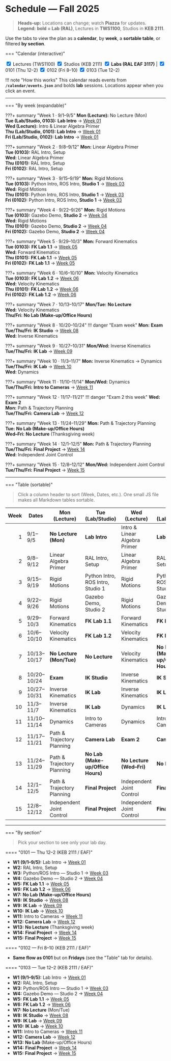 # Schedule — Fall 2025

> **Heads-up:** Locations can change; watch **Piazza** for updates.  
> **Legend:** **bold = Lab (RAL)**, Lectures in **TWS1100**, Studios in **KEB 2111**.

Use the tabs to view the plan as a **calendar**, by **week**, a **sortable table**, or filtered **by section**.

=== "Calendar (interactive)"

<div class="calendar-controls">
  <label><input type="checkbox" id="filter-lecture" checked> Lectures (TWS1100)</label>
  <label><input type="checkbox" id="filter-studio"  checked> Studios (KEB 2111)</label>
  <label><input type="checkbox" id="filter-lab"     checked> <strong>Labs (RAL EAF 3117)</strong></label>
  <span class="sep">|</span>
  <label><input type="checkbox" id="filter-0101" checked> 0101 (Thu 12–2)</label>
  <label><input type="checkbox" id="filter-0102" checked> 0102 (Fri 8–10)</label>
  <label><input type="checkbox" id="filter-0103" checked> 0103 (Tue 12–2)</label>
</div>

<div id="enme480-calendar"></div>

!!! note "How this works"
    This calendar reads events from **`/calendar/events.json`** and bolds **lab** sessions. Locations appear when you click an event.

---

=== "By week (expandable)"

???+ summary "Week 1 · 9/1–9/5"
    **Mon (Lecture):** No Lecture (Mon)  
    **Tue (Lab/Studio, 0103):** **Lab Intro** → [Week 01](../labs/week-01.md)  
    **Wed (Lecture):** Intro & Linear Algebra Primer  
    **Thu (Lab/Studio, 0101):** **Lab Intro** → [Week 01](../labs/week-01.md)  
    **Fri (Lab/Studio, 0102):** **Lab Intro** → [Week 01](../labs/week-01.md)

???+ summary "Week 2 · 9/8–9/12"
    **Mon:** Linear Algebra Primer  
    **Tue (0103):** RAL Intro, Setup  
    **Wed:** Linear Algebra Primer  
    **Thu (0101):** RAL Intro, Setup  
    **Fri (0102):** RAL Intro, Setup

???+ summary "Week 3 · 9/15–9/19"
    **Mon:** Rigid Motions  
    **Tue (0103):** Python Intro, ROS Intro, **Studio 1** → [Week 03](../labs/week-03.md)  
    **Wed:** Rigid Motions  
    **Thu (0101):** Python Intro, ROS Intro, **Studio 1** → [Week 03](../labs/week-03.md)  
    **Fri (0102):** Python Intro, ROS Intro, **Studio 1** → [Week 03](../labs/week-03.md)

???+ summary "Week 4 · 9/22–9/26"
    **Mon:** Rigid Motions  
    **Tue (0103):** Gazebo Demo, **Studio 2** → [Week 04](../labs/week-04.md)  
    **Wed:** Rigid Motions  
    **Thu (0101):** Gazebo Demo, **Studio 2** → [Week 04](../labs/week-04.md)  
    **Fri (0102):** Gazebo Demo, **Studio 2** → [Week 04](../labs/week-04.md)

???+ summary "Week 5 · 9/29–10/3"
    **Mon:** Forward Kinematics  
    **Tue (0103):** **FK Lab 1.1** → [Week 05](../labs/week-05.md)  
    **Wed:** Forward Kinematics  
    **Thu (0101):** **FK Lab 1.1** → [Week 05](../labs/week-05.md)  
    **Fri (0102):** **FK Lab 1.1** → [Week 05](../labs/week-05.md)

???+ summary "Week 6 · 10/6–10/10"
    **Mon:** Velocity Kinematics  
    **Tue (0103):** **FK Lab 1.2** → [Week 06](../labs/week-06.md)  
    **Wed:** Velocity Kinematics  
    **Thu (0101):** **FK Lab 1.2** → [Week 06](../labs/week-06.md)  
    **Fri (0102):** **FK Lab 1.2** → [Week 06](../labs/week-06.md)

???+ summary "Week 7 · 10/13–10/17"
    **Mon/Tue:** **No Lecture**  
    **Wed:** Velocity Kinematics  
    **Thu/Fri:** **No Lab (Make-up/Office Hours)**

???+ summary "Week 8 · 10/20–10/24"
    !!! danger "Exam week"
        **Mon:** **Exam**  
    **Tue/Thu/Fri:** **IK Studio** → [Week 08](../labs/week-08.md)  
    **Wed:** Inverse Kinematics

???+ summary "Week 9 · 10/27–10/31"
    **Mon/Wed:** Inverse Kinematics  
    **Tue/Thu/Fri:** **IK Lab** → [Week 09](../labs/week-09.md)

???+ summary "Week 10 · 11/3–11/7"
    **Mon:** Inverse Kinematics → Dynamics  
    **Tue/Thu/Fri:** **IK Lab** → [Week 10](../labs/week-10.md)  
    **Wed:** Dynamics

???+ summary "Week 11 · 11/10–11/14"
    **Mon/Wed:** Dynamics  
    **Tue/Thu/Fri:** **Intro to Cameras** → [Week 11](../labs/week-11.md)

???+ summary "Week 12 · 11/17–11/21"
    !!! danger "Exam 2 this week"
        **Wed:** **Exam 2**  
    **Mon:** Path & Trajectory Planning  
    **Tue/Thu/Fri:** **Camera Lab** → [Week 12](../labs/week-12.md)

???+ summary "Week 13 · 11/24–11/29"
    **Mon:** Path & Trajectory Planning  
    **Tue:** **No Lab (Make-up/Office Hours)**  
    **Wed–Fri:** **No Lecture** (Thanksgiving week)

???+ summary "Week 14 · 12/1–12/5"
    **Mon:** Path & Trajectory Planning  
    **Tue/Thu/Fri:** **Final Project** → [Week 14](../labs/week-14.md)  
    **Wed:** Independent Joint Control

???+ summary "Week 15 · 12/8–12/12"
    **Mon/Wed:** Independent Joint Control  
    **Tue/Thu/Fri:** **Final Project** → [Week 15](../labs/week-15.md)

---

=== "Table (sortable)"

> Click a column header to sort (Week, Dates, etc.). One small JS file makes all Markdown tables sortable.

| Week | Dates | Mon (Lecture) | Tue (Lab/Studio) | Wed (Lecture) | Thu (Lab/Studio) | Fri (Lab/Studio) |
|---:|---|---|---|---|---|---|
| 1 | 9/1–9/5 | **No Lecture (Mon)** | **Lab Intro** | Intro & Linear Algebra Primer | **Lab Intro** | **Lab Intro** |
| 2 | 9/8–9/12 | Linear Algebra Primer | RAL Intro, Setup | Linear Algebra Primer | RAL Intro, Setup | RAL Intro, Setup |
| 3 | 9/15–9/19 | Rigid Motions | Python Intro, ROS Intro, Studio 1 | Rigid Motions | Python Intro, ROS Intro, Studio 1 | Python Intro, ROS Intro, Studio 1 |
| 4 | 9/22–9/26 | Rigid Motions | Gazebo Demo, Studio 2 | Rigid Motions | Gazebo Demo, Studio 2 | Gazebo Demo, Studio 2 |
| 5 | 9/29–10/3 | Forward Kinematics | **FK Lab 1.1** | Forward Kinematics | **FK Lab 1.1** | **FK Lab 1.1** |
| 6 | 10/6–10/10 | Velocity Kinematics | **FK Lab 1.2** | Velocity Kinematics | **FK Lab 1.2** | **FK Lab 1.2** |
| 7 | 10/13–10/17 | **No Lecture (Mon/Tue)** | **No Lecture** | Velocity Kinematics | **No Lab (Make-up/Office Hours)** | **No Lab (Make-up/Office Hours)** |
| 8 | 10/20–10/24 | **Exam** | **IK Studio** | Inverse Kinematics | **IK Studio** | **IK Studio** |
| 9 | 10/27–10/31 | Inverse Kinematics | **IK Lab** | Inverse Kinematics | **IK Lab** | **IK Lab** |
| 10 | 11/3–11/7 | Inverse Kinematics | **IK Lab** | Dynamics | **IK Lab** | **IK Lab** |
| 11 | 11/10–11/14 | Dynamics | Intro to Cameras | Dynamics | Intro to Cameras | Intro to Cameras |
| 12 | 11/17–11/21 | Path & Trajectory Planning | **Camera Lab** | **Exam 2** | **Camera Lab** | **Camera Lab** |
| 13 | 11/24–11/29 | Path & Trajectory Planning | **No Lab (Make-up/Office Hours)** | **No Lecture (Wed–Fri)** | **No Lecture** | **No Lecture** |
| 14 | 12/1–12/5 | Path & Trajectory Planning | **Final Project** | Independent Joint Control | **Final Project** | **Final Project** |
| 15 | 12/8–12/12 | Independent Joint Control | **Final Project** | Independent Joint Control | **Final Project** | **Final Project** |

---

=== "By section"

> Pick your section to see only your lab day.

==== "0101 — Thu 12–2 (KEB 2111 / EAF)"
- **W1 (9/1–9/5):** Lab Intro → [Week 01](../labs/week-01.md)  
- **W2:** RAL Intro, Setup  
- **W3:** Python/ROS Intro — Studio 1 → [Week 03](../labs/week-03.md)  
- **W4:** Gazebo Demo — Studio 2 → [Week 04](../labs/week-04.md)  
- **W5:** **FK Lab 1.1** → [Week 05](../labs/week-05.md)  
- **W6:** **FK Lab 1.2** → [Week 06](../labs/week-06.md)  
- **W7:** **No Lab (Make-up/Office Hours)**  
- **W8:** **IK Studio** → [Week 08](../labs/week-08.md)  
- **W9:** **IK Lab** → [Week 09](../labs/week-09.md)  
- **W10:** **IK Lab** → [Week 10](../labs/week-10.md)  
- **W11:** Intro to Cameras → [Week 11](../labs/week-11.md)  
- **W12:** **Camera Lab** → [Week 12](../labs/week-12.md)  
- **W13:** **No Lecture** (Thanksgiving week)  
- **W14:** **Final Project** → [Week 14](../labs/week-14.md)  
- **W15:** **Final Project** → [Week 15](../labs/week-15.md)

==== "0102 — Fri 8–10 (KEB 2111 / EAF)"
- **Same flow as 0101** but on **Fridays** (see the "Table" tab for details).

==== "0103 — Tue 12–2 (KEB 2111 / EAF)"
- **W1 (9/1–9/5):** Lab Intro → [Week 01](../labs/week-01.md)  
- **W2:** RAL Intro, Setup  
- **W3:** Python/ROS Intro — Studio 1 → [Week 03](../labs/week-03.md)  
- **W4:** Gazebo Demo — Studio 2 → [Week 04](../labs/week-04.md)  
- **W5:** **FK Lab 1.1** → [Week 05](../labs/week-05.md)  
- **W6:** **FK Lab 1.2** → [Week 06](../labs/week-06.md)  
- **W7:** **No Lecture** (Mon/Tue)  
- **W8:** **IK Studio** → [Week 08](../labs/week-08.md)  
- **W9:** **IK Lab** → [Week 09](../labs/week-09.md)  
- **W10:** **IK Lab** → [Week 10](../labs/week-10.md)  
- **W11:** Intro to Cameras → [Week 11](../labs/week-11.md)  
- **W12:** **Camera Lab** → [Week 12](../labs/week-12.md)  
- **W13:** **No Lab** (Make-up/Office Hours)  
- **W14:** **Final Project** → [Week 14](../labs/week-14.md)  
- **W15:** **Final Project** → [Week 15](../labs/week-15.md)
